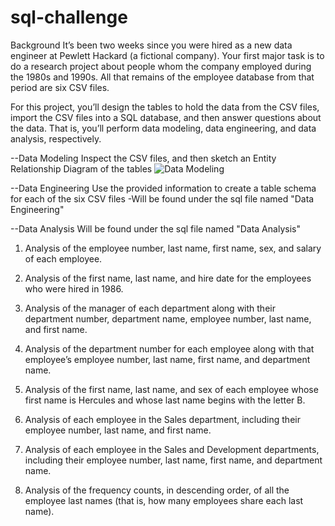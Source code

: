 # sql-challenge

Background
It’s been two weeks since you were hired as a new data engineer at Pewlett Hackard (a fictional company). Your first major task is to do a research project about people whom the company employed during the 1980s and 1990s. All that remains of the employee database from that period are six CSV files.

For this project, you’ll design the tables to hold the data from the CSV files, import the CSV files into a SQL database, and then answer questions about the data. That is, you’ll perform data modeling, data engineering, and data analysis, respectively.


--Data Modeling
Inspect the CSV files, and then sketch an Entity Relationship Diagram of the tables
![Data Modeling](https://github.com/sanjchip/sql-challenge/assets/134953074/5e342289-49f9-4573-9515-c23fda80d644)


--Data Engineering
Use the provided information to create a table schema for each of the six CSV files
-Will be found under the sql file named "Data Engineering"


--Data Analysis
Will be found under the sql file named "Data Analysis"
1. Analysis of the employee number, last name, first name, sex, and salary of each employee.

2. Analysis of the first name, last name, and hire date for the employees who were hired in 1986.

3. Analysis of the manager of each department along with their department number, department name, employee number, last name, and first name.

4. Analysis of the department number for each employee along with that employee’s employee number, last name, first name, and department name.

5. Analysis of the first name, last name, and sex of each employee whose first name is Hercules and whose last name begins with the letter B.

6. Analysis of each employee in the Sales department, including their employee number, last name, and first name.

7. Analysis of each employee in the Sales and Development departments, including their employee number, last name, first name, and department name.

8. Analysis of the frequency counts, in descending order, of all the employee last names (that is, how many employees share each last name).
